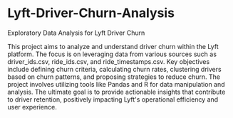 # Lyft-Driver-Churn-Analysis
Exploratory Data Analysis for Lyft Driver Churn

This project aims to analyze and understand driver churn within the Lyft platform. The focus is on leveraging data from various sources such as driver_ids.csv, ride_ids.csv, and ride_timestamps.csv. Key objectives include defining churn criteria, calculating churn rates, clustering drivers based on churn patterns, and proposing strategies to reduce churn. The project involves utilizing tools like Pandas and R for data manipulation and analysis. The ultimate goal is to provide actionable insights that contribute to driver retention, positively impacting Lyft's operational efficiency and user experience.
